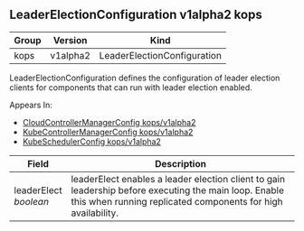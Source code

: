 ## LeaderElectionConfiguration v1alpha2 kops

Group        | Version     | Kind
------------ | ---------- | -----------
kops | v1alpha2 | LeaderElectionConfiguration



LeaderElectionConfiguration defines the configuration of leader election clients for components that can run with leader election enabled.

<aside class="notice">
Appears In:

<ul> 
<li><a href="#cloudcontrollermanagerconfig-v1alpha2-kops">CloudControllerManagerConfig kops/v1alpha2</a></li>
<li><a href="#kubecontrollermanagerconfig-v1alpha2-kops">KubeControllerManagerConfig kops/v1alpha2</a></li>
<li><a href="#kubeschedulerconfig-v1alpha2-kops">KubeSchedulerConfig kops/v1alpha2</a></li>
</ul></aside>

Field        | Description
------------ | -----------
leaderElect <br /> *boolean*    | leaderElect enables a leader election client to gain leadership before executing the main loop. Enable this when running replicated components for high availability.

